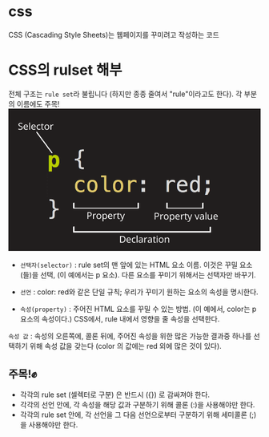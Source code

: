 # css
CSS (Cascading Style Sheets)는 웹페이지를 꾸미려고 작성하는 코드
# CSS의 rulset 해부
전체 구조는 ```rule set```라 불립니다 (하지만 종종 줄여서 "rule"이라고도 한다). 각 부분의 이름에도 주목!
![alt text](image.png)
+ ```선택자(selector)``` :
rule set의 맨 앞에 있는 HTML 요소 이름. 이것은 꾸밀 요소(들)을 선택, (이 예에서는 p 요소). 다른 요소를 꾸미기 위해서는 선택자만 바꾸기.

+ ```선언``` :
color: red와 같은 단일 규칙; 우리가 꾸미기 원하는 요소의 속성을 명시한다.

+ ```속성(property)``` :
주어진 HTML 요소를 꾸밀 수 있는 방법. (이 예에서, color는 p 요소의 속성이다.) CSS에서, rule 내에서 영향을 줄 속성을 선택한다.

```속성 값``` :
속성의 오른쪽에, 콜론 뒤에, 주어진 속성을 위한 많은 가능한 결과중 하나를 선택하기 위해 속성 값을 갖는다 (color 의 값에는 red 외에 많은 것이 있다).

## 주목!✊
+ 각각의 rule set (셀렉터로 구분) 은 반드시 ({}) 로 감싸져야 한다.
+ 각각의 선언 안에, 각 속성을 해당 값과 구분하기 위해 콜론 (:)을 사용해야만 한다.
+ 각각의 rule set 안에, 각 선언을 그 다음 선언으로부터 구분하기 위해 세미콜론 (;)을 사용해야만 한다.